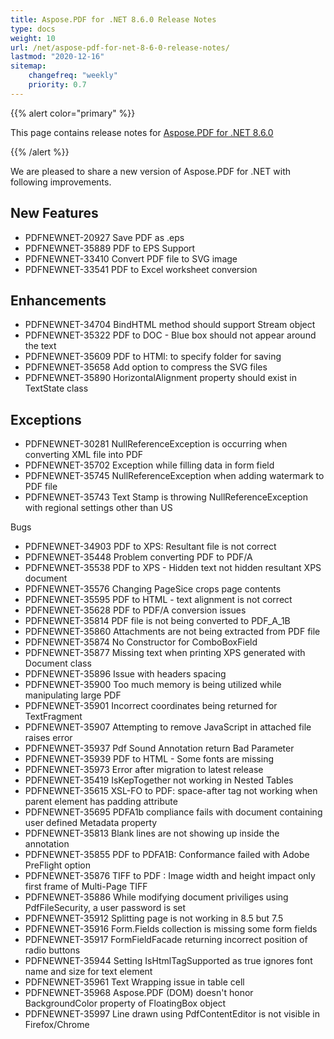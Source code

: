 ```yaml
---
title: Aspose.PDF for .NET 8.6.0 Release Notes
type: docs
weight: 10
url: /net/aspose-pdf-for-net-8-6-0-release-notes/
lastmod: "2020-12-16"
sitemap:
    changefreq: "weekly"
    priority: 0.7
---
```


{{% alert color="primary" %}} 

This page contains release notes for [Aspose.PDF for .NET 8.6.0](http://www.aspose.com/downloads/pdf/net/new-releases/aspose.pdf-for-.net-8.6.0/)

{{% /alert %}} 

We are pleased to share a new version of Aspose.PDF for .NET with following improvements.
## **New Features**
- PDFNEWNET-20927 Save PDF as .eps
- PDFNEWNET-35889 PDF to EPS Support
- PDFNEWNET-33410 Convert PDF file to SVG image
- PDFNEWNET-33541 PDF to Excel worksheet conversion
## **Enhancements**
- PDFNEWNET-34704 BindHTML method should support Stream object
- PDFNEWNET-35322 PDF to DOC - Blue box should not appear around the text
- PDFNEWNET-35609 PDF to HTMl: to specify folder for saving
- PDFNEWNET-35658 Add option to compress the SVG files
- PDFNEWNET-35890 HorizontalAlignment property should exist in TextState class
## **Exceptions**
- PDFNEWNET-30281 NullReferenceException is occurring when converting XML file into PDF
- PDFNEWNET-35702 Exception while filling data in form field
- PDFNEWNET-35745 NullReferenceException when adding watermark to PDF file
- PDFNEWNET-35743 Text Stamp is throwing NullReferenceException with regional settings other than US

Bugs

- PDFNEWNET-34903 PDF to XPS: Resultant file is not correct
- PDFNEWNET-35448 Problem converting PDF to PDF/A
- PDFNEWNET-35538 PDF to XPS - Hidden text not hidden resultant XPS document
- PDFNEWNET-35576 Changing PageSice crops page contents
- PDFNEWNET-35595 PDF to HTML - text alignment is not correct
- PDFNEWNET-35628 PDF to PDF/A conversion issues
- PDFNEWNET-35814 PDF file is not being converted to PDF_A_1B
- PDFNEWNET-35860 Attachments are not being extracted from PDF file
- PDFNEWNET-35874 No Constructor for ComboBoxField
- PDFNEWNET-35877 Missing text when printing XPS generated with Document class
- PDFNEWNET-35896 Issue with headers spacing
- PDFNEWNET-35900 Too much memory is being utilized while manipulating large PDF
- PDFNEWNET-35901 Incorrect coordinates being returned for TextFragment
- PDFNEWNET-35907 Attempting to remove JavaScript in attached file raises error
- PDFNEWNET-35937 Pdf Sound Annotation return Bad Parameter
- PDFNEWNET-35939 PDF to HTML - Some fonts are missing
- PDFNEWNET-35973 Error after migration to latest release
- PDFNEWNET-35419 IsKepTogether not working in Nested Tables
- PDFNEWNET-35615 XSL-FO to PDF: space-after tag not working when parent element has padding attribute
- PDFNEWNET-35695 PDFA1b compliance fails with document containing user defined Metadata property
- PDFNEWNET-35813 Blank lines are not showing up inside the annotation
- PDFNEWNET-35855 PDF to PDFA1B: Conformance failed with Adobe PreFlight option
- PDFNEWNET-35876 TIFF to PDF : Image width and height impact only first frame of Multi-Page TIFF
- PDFNEWNET-35886 While modifying document priviliges using PdfFileSecurity, a user password is set
- PDFNEWNET-35912 Splitting page is not working in 8.5 but 7.5
- PDFNEWNET-35916 Form.Fields collection is missing some form fields
- PDFNEWNET-35917 FormFieldFacade returning incorrect position of radio buttons
- PDFNEWNET-35944 Setting IsHtmlTagSupported as true ignores font name and size for text element
- PDFNEWNET-35961 Text Wrapping issue in table cell
- PDFNEWNET-35968 Aspose.PDF (DOM) doesn't honor BackgroundColor property of FloatingBox object
- PDFNEWNET-35997 Line drawn using PdfContentEditor is not visible in Firefox/Chrome
